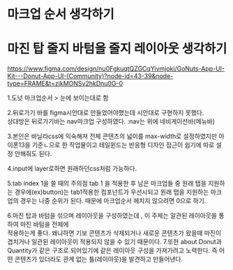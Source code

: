 # 마크업 순서 생각하기 
# 마진 탑 줄지 바텀을 줄지 레이아웃 생각하기

https://www.figma.com/design/nu0FgkuqtQZGCqYivmjoki/GoNuts-App-UI-Kit---Donut-App-UI-(Community)?node-id=43-39&node-type=FRAME&t=zjkMONSv2hkDnu0G-0

1.도넛 마크업순서 > 눈에 보이는대로 함 

2.뒤로가기 바를 figma시안대로 만들었어야했는데 시안대로 구현하지 못했다.  
 상대방은 뒤로가기바는 nav마크업 구성하였다.
    :nav는 위에 네비게이션바(메뉴바)

3.본인은 바닐라css에 익숙해져 전체 콘텐츠의 넓이를 max-width로 설정하였지만
    아이폰13을 기준ㄴ으로 한 작업물이고 테일윈드는 반응형 디자인 접근이 쉽기에 따로 설정 안해줘도 된다.

4.input에 layer로하면 원래하던css처럼 가능하다.

5.tab index 1을 쓸 때의 주의점
    tab 1 을 적용한 후 남은 마크업들 중 원래 탭을 지원하는 경우에(ex)button)는 tab1적용한 컴포넌트가 우선시되고 원래  탭을 지원하는 마크업의 경우는 나중 순위가 된다.
    때문에  마크업순서 헤치지 않으려면 0으로 하기.

6.마진 탑과 바텀을 섞으며 레이아웃을 구성하였는데 , 이 주제는 알관된 레이아웃을 통하여 마진 바텀을 전체에  
  적용하는게 좋다. 왜냐하면  기보 콘텐츠가 삭제되거나 새로운 콘텐츠가 왔을때 마진이 겹치거나 일관된 레이아웃이 적용되지 않을 수 있기 때문이다.
7.또한 about Donut과 Quantity가 같은 구조로 되어있기에 같은 레이아웃 구성을 가져가려고 노력한다. 
  즉 어떤 콘텐츠가 있더라도 관계 없는 틀(레이아웃)을 발견하고 만들어낸다.




